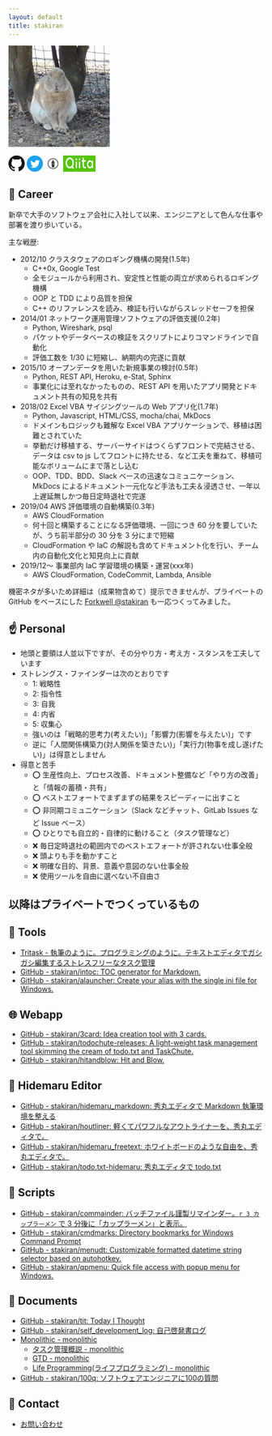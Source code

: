 ```yaml
---
layout: default
title: stakiran
---
```


![avatar](assets/img/avatar_half.jpg)

<a href="https://github.com/stakiran"><img src="assets/logo/GitHub-Mark-32px.png"></a>
<a href="https://twitter.com/stakiran2"><img src="assets/logo/Twitter_Social_Icon_Circle_Color.svg" width="32" height="32"></a>
<a href="http://stakiran.hatenablog.com/"><img src="assets/logo/hatenablog-logo.svg" width="32" height="32"></a>
<a href="https://qiita.com/sta"><img src="assets/logo/qiita.png" width="64" height="32"></a>

## :muscle: Career
新卒で大手のソフトウェア会社に入社して以来、エンジニアとして色んな仕事や部署を渡り歩いている。

主な戦歴:

- 2012/10 クラスタウェアのロギング機構の開発(1.5年)
  - C++0x, Google Test
  - 全モジュールから利用され、安定性と性能の両立が求められるロギング機構
  - OOP と TDD により品質を担保
  - C++ のリファレンスを読み、検証も行いながらスレッドセーフを担保
- 2014/01 ネットワーク運用管理ソフトウェアの評価支援(0.2年)
  - Python, Wireshark, psql
  - パケットやデータベースの検証をスクリプトによりコマンドラインで自動化
  - 評価工数を 1/30 に短縮し、納期内の完遂に貢献
- 2015/10 オープンデータを用いた新規事業の検討(0.5年)
  - Python, REST API, Heroku, e-Stat, Sphinx
  - 事業化には至れなかったものの、REST API を用いたアプリ開発とドキュメント共有の知見を共有
- 2018/02 Excel VBA サイジングツールの Web アプリ化(1.7年)
  - Python, Javascript, HTML/CSS, mocha/chai, MkDocs
  - ドメインもロジックも難解な Excel VBA アプリケーションで、移植は困難とされていた
  - 挙動だけ移植する、サーバーサイドはつくらずフロントで完結させる、データは csv to js してフロントに持たせる、など工夫を重ねて、移植可能なボリュームにまで落とし込む
  - OOP、TDD、BDD、Slack ベースの迅速なコミュニケーション、MkDocs によるドキュメント一元化など手法も工夫＆浸透させ、一年以上遅延無しかつ毎日定時退社で完遂
- 2019/04 AWS 評価環境の自動構築(0.3年)
  - AWS CloudFormation
  - 何十回と構築することになる評価環境、一回につき 60 分を要していたが、うち前半部分の 30 分を 3 分にまで短縮
  - CloudFormation や IaC の解説も含めてドキュメント化を行い、チーム内の自動化文化と知見向上に貢献
- 2019/12～ 事業部内 IaC 学習環境の構築・運営(xxx年)
  - AWS CloudFormation, CodeCommit, Lambda, Ansible

機密ネタが多いため詳細は（成果物含めて）提示できませんが、プライベートの GitHub をベースにした [Forkwell @stakiran](https://portfolio.forkwell.com/@stakiran) も一応つくってみました。

## :point_up: Personal
- 地頭と要領は人並以下ですが、その分やり方・考え方・スタンスを工夫しています
- ストレングス・ファインダーは次のとおりです
  - 1: 戦略性
  - 2: 指令性
  - 3: 自我
  - 4: 内省
  - 5: 収集心
  - 強いのは「戦略的思考力(考えたい)」「影響力(影響を与えたい)」です
  - 逆に「人間関係構築力(対人関係を築きたい)」「実行力(物事を成し遂げたい)」は得意としません
- 得意と苦手
  - :o: 生産性向上、プロセス改善、ドキュメント整備など「やり方の改善」と「情報の蓄積・共有」
  - :o: ベストエフォートでまずまずの結果をスピーディーに出すこと
  - :o: 非同期コミュニケーション（Slack などチャット、GitLab Issues など Issue ベース）
  - :o: ひとりでも自立的・自律的に動けること（タスク管理など）
  - :x: 毎日定時退社の範囲内でのベストエフォートが許されない仕事全般
  - :x: 頭よりも手を動かすこと
  - :x: 明確な目的、背景、意義や意図のない仕事全般
  - :x: 使用ツールを自由に選べない不自由さ

## 以降はプライベートでつくっているもの

## :wrench: Tools
- [Tritask - 執筆のように。プログラミングのように。テキストエディタでガシガシ編集するストレスフリーなタスク管理](https://tritask.github.io/tritask-web/)
- [GitHub - stakiran/intoc: TOC generator for Markdown.](https://github.com/stakiran/intoc)
- [GitHub - stakiran/alauncher: Create your alias with the single ini file for Windows.](https://github.com/stakiran/alauncher)

## :globe_with_meridians: Webapp
- [GitHub - stakiran/3card: Idea creation tool with 3 cards.](https://github.com/stakiran/3card)
- [GitHub - stakiran/todochute-releases: A light-weight task management tool skimming the cream of todo.txt and TaskChute.](https://github.com/stakiran/todochute-releases)
- [GitHub - stakiran/hitandblow: Hit and Blow.](https://github.com/stakiran/hitandblow)

## :notebook: Hidemaru Editor
- [GitHub - stakiran/hidemaru_markdown: 秀丸エディタで Markdown 執筆環境を整える](https://github.com/stakiran/hidemaru_markdown)
- [GitHub - stakiran/houtliner: 軽くてパワフルなアウトライナーを、秀丸エディタで。](https://github.com/stakiran/houtliner)
- [GitHub - stakiran/hidemaru_freetext: ホワイトボードのような自由を、秀丸エディタで。](https://github.com/stakiran/hidemaru_freetext)
- [GitHub - stakiran/todo.txt-hidemaru: 秀丸エディタで todo.txt](https://github.com/stakiran/todo.txt-hidemaru)

## :robot: Scripts
- [GitHub - stakiran/commainder: バッチファイル謹製リマインダー。`r 3 カップラーメン` で 3 分後に「カップラーメン」と表示。](https://github.com/stakiran/commainder)
- [GitHub - stakiran/cmdmarks: Directory bookmarks for Windows Command Prompt](https://github.com/stakiran/cmdmarks)
- [GitHub - stakiran/menudt: Customizable formatted datetime string selector based on autohotkey.](https://github.com/stakiran/menudt)
- [GitHub - stakiran/qpmenu: Quick file access with popup menu for Windows.](https://github.com/stakiran/qpmenu)

## :memo: Documents
- [GitHub - stakiran/tit: Today I Thought](https://github.com/stakiran/tit)
- [GitHub - stakiran/self_development_log: 自己啓発書ログ](https://github.com/stakiran/self_development_log)
- [Monolithic - monolithic](https://stakiran.github.io/monolithic/)
  - [タスク管理概説 - monolithic](https://stakiran.github.io/monolithic/task_management.html)
  - [GTD - monolithic](https://stakiran.github.io/monolithic/gtd.html)
  - [Life Programming(ライフプログラミング) - monolithic](https://stakiran.github.io/monolithic/life_programming.html)
- [GitHub - stakiran/100q: ソフトウェアエンジニアに100の質問](https://github.com/stakiran/100q)

## :email: Contact
- [お問い合わせ](contact.md)
